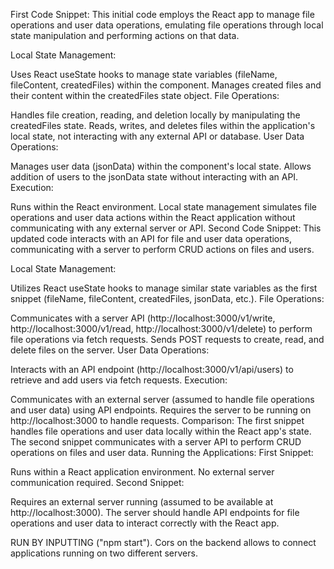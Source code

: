 First Code Snippet:
This initial code employs the React app to manage file operations and user data operations, emulating file operations through local state manipulation and performing actions on that data.

Local State Management:

Uses React useState hooks to manage state variables (fileName, fileContent, createdFiles) within the component.
Manages created files and their content within the createdFiles state object.
File Operations:

Handles file creation, reading, and deletion locally by manipulating the createdFiles state.
Reads, writes, and deletes files within the application's local state, not interacting with any external API or database.
User Data Operations:

Manages user data (jsonData) within the component's local state.
Allows addition of users to the jsonData state without interacting with an API.
Execution:

Runs within the React environment.
Local state management simulates file operations and user data actions within the React application without communicating with any external server or API.
Second Code Snippet:
This updated code interacts with an API for file and user data operations, communicating with a server to perform CRUD actions on files and users.

Local State Management:

Utilizes React useState hooks to manage similar state variables as the first snippet (fileName, fileContent, createdFiles, jsonData, etc.).
File Operations:

Communicates with a server API (http://localhost:3000/v1/write, http://localhost:3000/v1/read, http://localhost:3000/v1/delete) to perform file operations via fetch requests.
Sends POST requests to create, read, and delete files on the server.
User Data Operations:

Interacts with an API endpoint (http://localhost:3000/v1/api/users) to retrieve and add users via fetch requests.
Execution:

Communicates with an external server (assumed to handle file operations and user data) using API endpoints.
Requires the server to be running on http://localhost:3000 to handle requests.
Comparison:
The first snippet handles file operations and user data locally within the React app's state.
The second snippet communicates with a server API to perform CRUD operations on files and user data.
Running the Applications:
First Snippet:

Runs within a React application environment.
No external server communication required.
Second Snippet:

Requires an external server running (assumed to be available at http://localhost:3000).
The server should handle API endpoints for file operations and user data to interact correctly with the React app.

RUN BY INPUTTING ("npm start"). Cors on the backend allows to connect applications running on two different servers. 